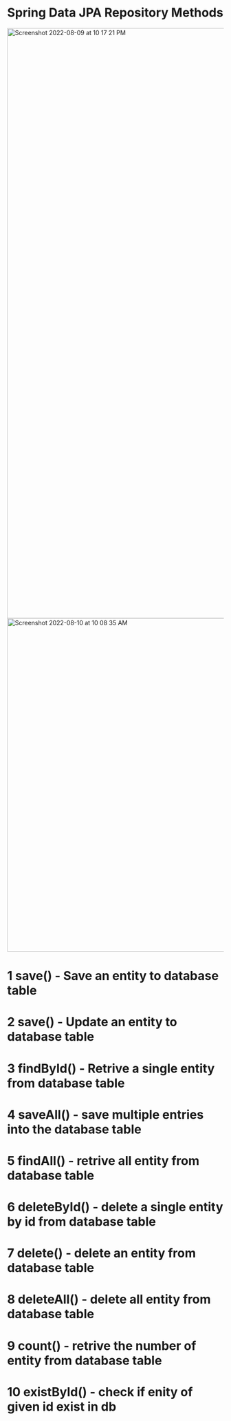 # Spring Data JPA Repository Methods

<img width="1368" alt="Screenshot 2022-08-09 at 10 17 21 PM" src="https://user-images.githubusercontent.com/30944903/183710186-24e4b468-8442-463d-b3c7-d994c2d61e36.png">


<img width="773" alt="Screenshot 2022-08-10 at 10 08 35 AM" src="https://user-images.githubusercontent.com/30944903/183817211-17ab1559-6189-4f0a-b5cb-8e70f15e57d9.png">

# 1 save()  - Save an entity to database table

# 2 save()  - Update an entity to database table

# 3 findById()  - Retrive a single entity from database table

# 4 saveAll() - save multiple entries into the database table

# 5 findAll()  - retrive all entity from database table

# 6 deleteById()  - delete a single entity by id from database table


# 7 delete()  - delete an entity from database table


# 8 deleteAll()  - delete all entity from database table


# 9 count()  - retrive the number of entity from database table

# 10 existById()  - check if enity of given id exist in db



